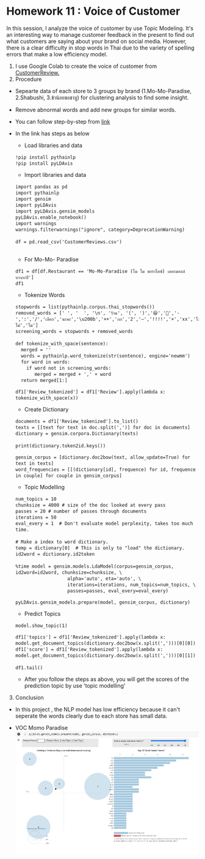 # Homework 11 : Voice of Customer

In this session, I analyze the voice of customer by use Topic Modeling. It's an interesting way to manage customer feedback in the present to find out what customers are saying about your brand on social media. However, there is a clear difficulty in stop words in Thai due to the variety of spelling errors that make a low efficiency model.   
 
1. I use Google Colab to create the voice of customer from [CustomerReview.](https://drive.google.com/file/d/1NxfrUE2LGBu1ZtLDglUcFAEGjw_Dnqz_/view?usp=sharing)
2. Procedure
  - Sepearte data of each store to 3 groups by brand (1.Mo-Mo-Paradise, 2.Shabushi, 3.ข้าน้อยขอชาบู) for clustering analysis to find some insight.
  - Remove abnormal words and add new groups for similar words.
  - You can follow step-by-step from [link](https://colab.research.google.com/drive/1kPVVkkLS4Tc7yVpZ2GFq1E4D2Q0FmA5-?usp=sharing)
  - In the link has steps as below
    - Load libraries and data
    ```
    !pip install pythainlp
    !pip install pyLDAvis
    ```
    - Import libraries and data
    ```
    import pandas as pd
    import pythainlp
    import gensim
    import pyLDAvis
    import pyLDAvis.gensim_models
    pyLDAvis.enable_notebook()
    import warnings
    warnings.filterwarnings("ignore", category=DeprecationWarning) 
    
    df = pd.read_csv('CustomerReviews.csv')
       
    ```
    - For Mo-Mo- Paradise
    ```
    df1 = df[df.Restaurant == 'Mo-Mo-Paradise (โม โม พาราไดซ์) เดอะมอลล์ บางกะปิ']
    df1
    ```
    - Tokenize Words
    ```
    stopwords = list(pythainlp.corpus.thai_stopwords())
    removed_words = [' ', '  ', '\n', 'ร้าน', '(', ')','😆','🤣','-',':','/','เลือก','นะคะ','\u200b','++','กก','2','–','!!!!','+','xx','โมโม่','โม']
    screening_words = stopwords + removed_words

    def tokenize_with_space(sentence):
      merged = ''
      words = pythainlp.word_tokenize(str(sentence), engine='newmm')
      for word in words:
        if word not in screening_words:
           merged = merged + ',' + word
      return merged[1:]
    ```
     ```
    df1['Review_tokenized'] = df1['Review'].apply(lambda x: tokenize_with_space(x))
    ```
    - Create Dictionary
    ```
    documents = df1['Review_tokenized'].to_list()
    texts = [[text for text in doc.split(',')] for doc in documents]
    dictionary = gensim.corpora.Dictionary(texts)
    
    print(dictionary.token2id.keys())
    ```
    ```
    gensim_corpus = [dictionary.doc2bow(text, allow_update=True) for text in texts]
    word_frequencies = [[(dictionary[id], frequence) for id, frequence in couple] for couple in gensim_corpus]
    ```
 
    - Topic Modelling
    ```
    num_topics = 10
    chunksize = 4000 # size of the doc looked at every pass
    passes = 20 # number of passes through documents
    iterations = 50
    eval_every = 1  # Don't evaluate model perplexity, takes too much time.

    # Make a index to word dictionary.
    temp = dictionary[0]  # This is only to "load" the dictionary.
    id2word = dictionary.id2token

    %time model = gensim.models.LdaModel(corpus=gensim_corpus, id2word=id2word, chunksize=chunksize, \
                       alpha='auto', eta='auto', \
                       iterations=iterations, num_topics=num_topics, \
                       passes=passes, eval_every=eval_every)
    ```
    ```
    pyLDAvis.gensim_models.prepare(model, gensim_corpus, dictionary)
    ```
     - Predict Topics
    ```
    model.show_topic(1)
    ```
    ```
    df1['topics'] = df1['Review_tokenized'].apply(lambda x: model.get_document_topics(dictionary.doc2bow(x.split(',')))[0][0])
    df1['score'] = df1['Review_tokenized'].apply(lambda x: model.get_document_topics(dictionary.doc2bow(x.split(',')))[0][1])
    
    df1.tail()
    ```
    
    - After you follow the steps as above, you will get the scores of the prediction topic by use 'topic modelling'
    
 3. Conclusion
  - In this project , the NLP model has low efficiency because it can't seperate the words clearly due to each store has small data.

  - VOC Momo Paradise
  ![](https://github.com/Tubsamon/BADS7105-CRM/blob/main/Homework%2011%20%20-%20Voice%20of%20customer/VOC%20-%20Momo.JPG)
